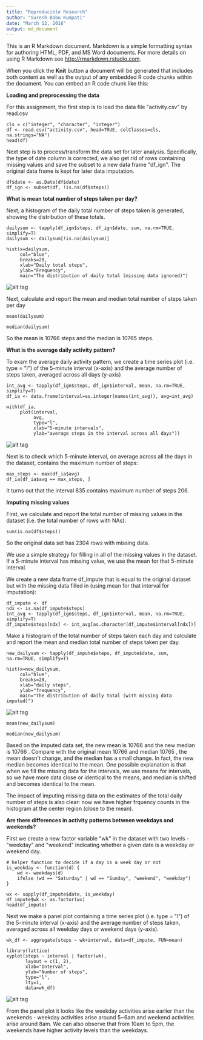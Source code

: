 ```yaml
---
title: "Reproducible Research"
author: "Suresh Babu Kumpati"
date: "March 12, 2016"
output: md_document
---
```


This is an R Markdown document. Markdown is a simple formatting syntax for authoring HTML, PDF, and MS Word documents. For more details on using R Markdown see <http://rmarkdown.rstudio.com>.

When you click the **Knit** button a document will be generated that includes both content as well as the output of any embedded R code chunks within the document. You can embed an R code chunk like this:

**Loading and preprocessing the data**

For this assignment, the first step is to load the data file "activity.csv" by read.csv


```{r, echo=TRUE}
cls = c("integer", "character", "integer")
df <- read.csv("activity.csv", head=TRUE, colClasses=cls, na.strings="NA")
head(df)
```
Next step is to process/transform the data set for later analysis. Specifically, the type of date column is corrected, we also get rid of rows containing missing values and save the subset to a new data frame "df_ign". The original data frame is kept for later data imputation. 

```{r, echo=TRUE}
df$date <- as.Date(df$date)
df_ign <- subset(df, !is.na(df$steps))
```

**What is mean total number of steps taken per day?**

Next, a histogram of the daily total number of steps taken is generated, showing the distribution of these totals.

```{r, echo=TRUE}
dailysum <- tapply(df_ign$steps, df_ign$date, sum, na.rm=TRUE, simplify=T)
dailysum <- dailysum[!is.na(dailysum)]

hist(x=dailysum,
     col="blue",
     breaks=20,
     xlab="Daily total steps",
     ylab="Frequency",
     main="The distribution of daily total (missing data ignored)")
```
![alt tag](https://github.com/skumpati/RepData_PeerAssessment1/blob/master/unnamed-chunk-3-1.png)

Next, calculate and report the mean and median total number of steps taken per day

```{r, echo=TRUE}
mean(dailysum)

```
```{r, echo=TRUE}
median(dailysum)

```
So the mean is 10766 steps and the median is 10765 steps.

**What is the average daily activity pattern?**

To exam the average daily activity pattern, we create a time series plot (i.e. type = "l") of the 5-minute interval (x-axis) and the average number of steps taken, averaged across all days (y-axis)

```{r, echo=TRUE}
int_avg <- tapply(df_ign$steps, df_ign$interval, mean, na.rm=TRUE, simplify=T)
df_ia <- data.frame(interval=as.integer(names(int_avg)), avg=int_avg)

with(df_ia,
     plot(interval,
          avg,
          type="l",
          xlab="5-minute intervals",
          ylab="average steps in the interval across all days"))
```

![alt tag](https://github.com/skumpati/RepData_PeerAssessment1/blob/master/unnamed-chunk-6-1.png)

Next is to check which 5-minute interval, on average across all the days in the dataset, contains the maximum number of steps:

```{r, echo=TRUE}
max_steps <- max(df_ia$avg)
df_ia[df_ia$avg == max_steps, ]

```
It turns out that the interval 835 contains maximum number of steps 206.

**Imputing missing values**

First, we calculate and report the total number of missing values in the dataset (i.e. the total number of rows with NAs):


```{r, echo=TRUE}
sum(is.na(df$steps))

```

So the original data set has 2304 rows with missing data.

We use a simple strategy for filling in all of the missing values in the dataset. If a 5-minute interval has missing value, we use the mean for that 5-minute interval.

We create a new data frame df_impute that is equal to the original dataset but with the missing data filled in (using mean for that interval for imputation):

```{r, echo=TRUE}
df_impute <- df
ndx <- is.na(df_impute$steps)
int_avg <- tapply(df_ign$steps, df_ign$interval, mean, na.rm=TRUE, simplify=T)
df_impute$steps[ndx] <- int_avg[as.character(df_impute$interval[ndx])]

```
Make a histogram of the total number of steps taken each day and calculate and report the mean and median total number of steps taken per day.

```{r, echo=TRUE}
new_dailysum <- tapply(df_impute$steps, df_impute$date, sum, na.rm=TRUE, simplify=T)

hist(x=new_dailysum,
     col="blue",
     breaks=20,
     xlab="daily steps",
     ylab="frequency",
     main="The distribution of daily total (with missing data imputed)")
```

![alt tag](https://github.com/skumpati/RepData_PeerAssessment1/blob/master/unnamed-chunk-10-1.png)


```{r}
mean(new_dailysum)
```

```{r}
median(new_dailysum)
```

Based on the imputed data set, the new mean is 10766 and the new median is 10766 . Compare with the original mean 10766 and median 10765 , the mean doesn't change, and the median has a small change. In fact, the new median becomes identical to the mean. One possible explanation is that when we fill the missing data for the intervals, we use means for intervals, so we have more data close or identical to the means, and median is shifted and becomes identical to the mean.

The impact of imputing missing data on the estimates of the total daily number of steps is also clear: now we have higher frquency counts in the histogram at the center region (close to the mean).

**Are there differences in activity patterns between weekdays and weekends?**

First we create a new factor variable "wk" in the dataset with two levels - "weekday" and "weekend" indicating whether a given date is a weekday or weekend day.


```{r, echo=TRUE}
# helper function to decide if a day is a week day or not
is_weekday <- function(d) {
    wd <- weekdays(d)
    ifelse (wd == "Saturday" | wd == "Sunday", "weekend", "weekday")
}

wx <- sapply(df_impute$date, is_weekday)
df_impute$wk <- as.factor(wx)
head(df_impute)
```

Next we make a panel plot containing a time series plot (i.e. type = "l") of the 5-minute interval (x-axis) and the average number of steps taken, averaged across all weekday days or weekend days (y-axis).

```{r, echo=TRUE}
wk_df <- aggregate(steps ~ wk+interval, data=df_impute, FUN=mean)

library(lattice)
xyplot(steps ~ interval | factor(wk),
       layout = c(1, 2),
       xlab="Interval",
       ylab="Number of steps",
       type="l",
       lty=1,
       data=wk_df)
```

![alt tag](https://github.com/skumpati/RepData_PeerAssessment1/blob/master/unnamed-chunk-14-1.png)

From the panel plot it looks like the weekday activities arise earlier than the weekends - weekday activities arise around 5~6am and weekend activities arise around 8am. We can also observe that from 10am to 5pm, the weekends have higher activity levels than the weekdays.

